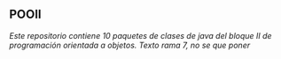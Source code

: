 ## POOII
*Este repositorio contiene 10 paquetes de clases de java del bloque II de programación orientada a objetos.*
*Texto rama 7, no se que poner*